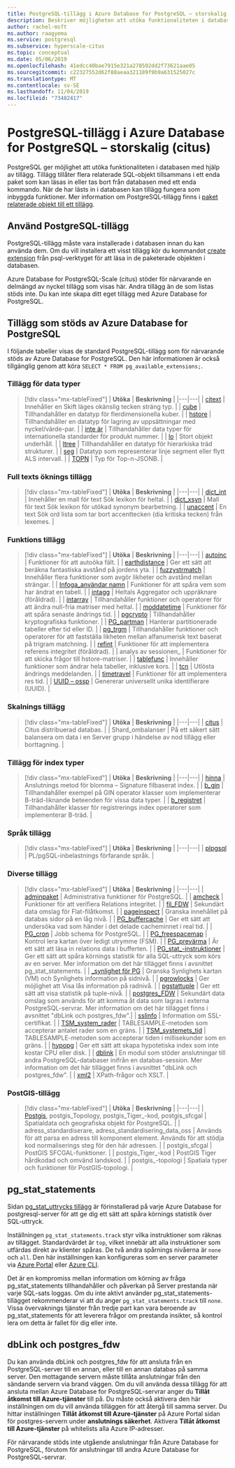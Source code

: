 ```yaml
---
title: PostgreSQL-tillägg i Azure Database for PostgreSQL – storskalig (citus)
description: Beskriver möjligheten att utöka funktionaliteten i databasen med hjälp av tillägg i Azure Database for PostgreSQL.
author: rachel-msft
ms.author: raagyema
ms.service: postgresql
ms.subservice: hyperscale-citus
ms.topic: conceptual
ms.date: 05/06/2019
ms.openlocfilehash: 41edcc40bae7915e321a278592dd2f73621aae05
ms.sourcegitcommit: c22327552d62f88aeaa321189f9b9a631525027c
ms.translationtype: MT
ms.contentlocale: sv-SE
ms.lasthandoff: 11/04/2019
ms.locfileid: "73482417"
---
```

# <a name="postgresql-extensions-in-azure-database-for-postgresql--hyperscale-citus"></a>PostgreSQL-tillägg i Azure Database for PostgreSQL – storskalig (citus)

PostgreSQL ger möjlighet att utöka funktionaliteten i databasen med hjälp av tillägg. Tillägg tillåter flera relaterade SQL-objekt tillsammans i ett enda paket som kan läsas in eller tas bort från databasen med ett enda kommando. När de har lästs in i databasen kan tillägg fungera som inbyggda funktioner. Mer information om PostgreSQL-tillägg finns i [paket relaterade objekt till ett tillägg](https://www.postgresql.org/docs/9.6/static/extend-extensions.html).

## <a name="use-postgresql-extensions"></a>Använd PostgreSQL-tillägg

PostgreSQL-tillägg måste vara installerade i databasen innan du kan använda dem. Om du vill installera ett visst tillägg kör du kommandot [create extension](https://www.postgresql.org/docs/9.6/static/sql-createextension.html) från psql-verktyget för att läsa in de paketerade objekten i databasen.

Azure Database for PostgreSQL-Scale (citus) stöder för närvarande en delmängd av nyckel tillägg som visas här. Andra tillägg än de som listas stöds inte. Du kan inte skapa ditt eget tillägg med Azure Database for PostgreSQL.

## <a name="extensions-supported-by-azure-database-for-postgresql"></a>Tillägg som stöds av Azure Database for PostgreSQL

I följande tabeller visas de standard PostgreSQL-tillägg som för närvarande stöds av Azure Database for PostgreSQL. Den här informationen är också tillgänglig genom att köra `SELECT * FROM pg_available_extensions;`.

### <a name="data-types-extensions"></a>Tillägg för data typer

> [!div class="mx-tableFixed"]
> | **Utöka** | **Beskrivning** |
> |---|---|
> | [citext](https://www.postgresql.org/docs/9.6/static/citext.html) | Innehåller en Skift läges okänslig tecken sträng typ. |
> | [cube](https://www.postgresql.org/docs/9.6/static/cube.html) | Tillhandahåller en datatyp för flerdimensionella kuber. |
> | [hstore](https://www.postgresql.org/docs/9.6/static/hstore.html) | Tillhandahåller en datatyp för lagring av uppsättningar med nyckel/värde-par. |
> | [inte är](https://www.postgresql.org/docs/9.6/static/isn.html) | Tillhandahåller data typer för internationella standarder för produkt nummer. |
> | [lo](https://www.postgresql.org/docs/current/lo.html) | Stort objekt underhåll. |
> | [ltree](https://www.postgresql.org/docs/9.6/static/ltree.html) | Tillhandahåller en datatyp för hierarkiska träd strukturer. |
> | [seg](https://www.postgresql.org/docs/current/seg.html) | Datatyp som representerar linje segment eller flytt ALS intervall. |
> | [TOPN](https://github.com/citusdata/postgresql-topn/) | Typ för Top-n-JSONB. |

### <a name="full-text-search-extensions"></a>Full texts öknings tillägg

> [!div class="mx-tableFixed"]
> | **Utöka** | **Beskrivning** |
> |---|---|
> | [dict\_int](https://www.postgresql.org/docs/9.6/static/dict-int.html) | Innehåller en mall för text Sök lexikon för heltal. |
> | [dict\_xsyn](https://www.postgresql.org/docs/current/dict-xsyn.html) | Mall för text Sök lexikon för utökad synonym bearbetning. |
> | [unaccent](https://www.postgresql.org/docs/9.6/static/unaccent.html) | En text Sök ord lista som tar bort accenttecken (dia kritiska tecken) från lexemes. |

### <a name="functions-extensions"></a>Funktions tillägg

> [!div class="mx-tableFixed"]
> | **Utöka** | **Beskrivning** |
> |---|---|
> | [autoinc](https://www.postgresql.org/docs/current/contrib-spi.html#id-1.11.7.45.7) | Funktioner för att autoöka fält. |
> | [earthdistance](https://www.postgresql.org/docs/9.6/static/earthdistance.html) | Ger ett sätt att beräkna fantastiska avstånd på jordens yta. |
> | [fuzzystrmatch](https://www.postgresql.org/docs/9.6/static/fuzzystrmatch.html) | Innehåller flera funktioner som avgör likheter och avstånd mellan strängar. |
> | [Infoga\_användar namn](https://www.postgresql.org/docs/current/contrib-spi.html#id-1.11.7.45.8) | Funktioner för att spåra vem som har ändrat en tabell. |
> | [intagg](https://www.postgresql.org/docs/current/intagg.html) | Heltals Aggregator och uppräknare (föråldrad). |
> | [intarray](https://www.postgresql.org/docs/9.6/static/intarray.html) | Tillhandahåller funktioner och operatorer för att ändra null-fria matriser med heltal. |
> | [moddatetime](https://www.postgresql.org/docs/current/contrib-spi.html#id-1.11.7.45.9) | Funktioner för att spåra senaste ändrings tid. |
> | [pgcrypto](https://www.postgresql.org/docs/9.6/static/pgcrypto.html) | Tillhandahåller kryptografiska funktioner. |
> | [PG\_partman](https://pgxn.org/dist/pg_partman/doc/pg_partman.html) | Hanterar partitionerade tabeller efter tid eller ID. |
> | [pg\_trgm](https://www.postgresql.org/docs/9.6/static/pgtrgm.html) | Tillhandahåller funktioner och operatorer för att fastställa likheten mellan alfanumerisk text baserat på trigram matchning. |
> | [refint](https://www.postgresql.org/docs/current/contrib-spi.html#id-1.11.7.45.5) | Funktioner för att implementera referens integritet (föråldrad). |
> | analys av sessionen\_ | Funktioner för att skicka frågor till hstore-matriser. |
> | [tablefunc](https://www.postgresql.org/docs/9.6/static/tablefunc.html) | Innehåller funktioner som ändrar hela tabeller, inklusive kors. |
> | [tcn](https://www.postgresql.org/docs/current/tcn.html) | Utlösta ändrings meddelanden. |
> | [timetravel](https://www.postgresql.org/docs/current/contrib-spi.html#id-1.11.7.45.6) | Funktioner för att implementera res tid. |
> | [UUID – ossp](https://www.postgresql.org/docs/9.6/static/uuid-ossp.html) | Genererar universellt unika identifierare (UUID). |

### <a name="hyperscale-extensions"></a>Skalnings tillägg

> [!div class="mx-tableFixed"]
> | **Utöka** | **Beskrivning** |
> |---|---|
> | [citus](https://github.com/citusdata/citus) | Citus distribuerad databas. |
> | Shard\_ombalanser | På ett säkert sätt balansera om data i en Server grupp i händelse av nod tillägg eller borttagning. |

### <a name="index-types-extensions"></a>Tillägg för index typer

> [!div class="mx-tableFixed"]
> | **Utöka** | **Beskrivning** |
> |---|---|
> | [hinna](https://www.postgresql.org/docs/current/bloom.html) | Anslutnings metod för blomma – Signature filbaserat index. |
> | [b\_gin](https://www.postgresql.org/docs/9.6/static/btree-gin.html) | Tillhandahåller exempel på GIN operator klasser som implementerar B-träd-liknande beteenden för vissa data typer. |
> | [b\_registret](https://www.postgresql.org/docs/9.6/static/btree-gist.html) | Tillhandahåller klasser för registrerings index operatorer som implementerar B-träd. |

### <a name="language-extensions"></a>Språk tillägg

> [!div class="mx-tableFixed"]
> | **Utöka** | **Beskrivning** |
> |---|---|
> | [plpgsql](https://www.postgresql.org/docs/9.6/static/plpgsql.html) | PL/pgSQL-inbelastnings förfarande språk. |

### <a name="miscellaneous-extensions"></a>Diverse tillägg

> [!div class="mx-tableFixed"]
> | **Utöka** | **Beskrivning** |
> |---|---|
> | [adminpaket](https://www.postgresql.org/docs/current/adminpack.html) | Administrativa funktioner för PostgreSQL. |
> | [amcheck](https://www.postgresql.org/docs/current/amcheck.html) | Funktioner för att verifiera Relations integritet. |
> | [fil\_FDW](https://www.postgresql.org/docs/current/file-fdw.html) | Sekundärt data omslag för Flat-filåtkomst. |
> | [pageinspect](https://www.postgresql.org/docs/current/pageinspect.html) | Granska innehållet på databas sidor på en låg nivå. |
> | [PG\_buffercache](https://www.postgresql.org/docs/9.6/static/pgbuffercache.html) | Ger ett sätt att undersöka vad som händer i det delade cacheminnet i real tid. |
> | [PG\_cron](https://github.com/citusdata/pg_cron) | Jobb schema för PostgreSQL. |
> | [PG\_freespacemap](https://www.postgresql.org/docs/current/pgfreespacemap.html) | Kontrol lera kartan över ledigt utrymme (FSM). |
> | [PG\_prevärma](https://www.postgresql.org/docs/9.6/static/pgprewarm.html) | Är ett sätt att läsa in relations data i bufferten. |
> | [PG\_stat\_-instruktioner](https://www.postgresql.org/docs/9.6/static/pgstatstatements.html) | Ger ett sätt att spåra körnings statistik för alla SQL-uttryck som körs av en server. Mer information om det här tillägget finns i avsnittet pg_stat_statements. |
> | [\_synlighet för PG](https://www.postgresql.org/docs/current/pgvisibility.html) | Granska Synlighets kartan (VM) och Synlighets information på sidnivå. |
> | [pgrowlocks](https://www.postgresql.org/docs/9.6/static/pgrowlocks.html) | Ger möjlighet att Visa lås information på radnivå. |
> | [pgstattuple](https://www.postgresql.org/docs/9.6/static/pgstattuple.html) | Ger ett sätt att visa statistik på tuple-nivå. |
> | [postgres\_FDW](https://www.postgresql.org/docs/9.6/static/postgres-fdw.html) | Sekundärt data omslag som används för att komma åt data som lagras i externa PostgreSQL-servrar. Mer information om det här tillägget finns i avsnittet "dbLink och postgres_fdw".|
> | [sslinfo](https://www.postgresql.org/docs/current/sslinfo.html) | Information om SSL-certifikat. |
> | [TSM\_system\_rader](https://www.postgresql.org/docs/current/tsm-system-rows.html) | TABLESAMPLE-metoden som accepterar antalet rader som en gräns. |
> | [TSM\_systemets\_tid](https://www.postgresql.org/docs/current/tsm-system-time.html) | TABLESAMPLE-metoden som accepterar tiden i millisekunder som en gräns. |
> | [hypopg](https://hypopg.readthedocs.io/en/latest/) | Ger ett sätt att skapa hypotetiska index som inte kostar CPU eller disk. |
> | [dblink](https://www.postgresql.org/docs/current/dblink.html) | En modul som stöder anslutningar till andra PostgreSQL-databaser inifrån en databas-session. Mer information om det här tillägget finns i avsnittet "dbLink och postgres_fdw". |
> | [xml2](https://www.postgresql.org/docs/current/xml2.html) | XPath-frågor och XSLT. |


### <a name="postgis-extensions"></a>PostGIS-tillägg

> [!div class="mx-tableFixed"]
> | **Utöka** | **Beskrivning** |
> |---|---|
> | [Postgis](https://www.postgis.net/), postgis\_Topology, postgis\_Tiger\_-kod, postgis\_sfcgal | Spatialdata och geografiska objekt för PostgreSQL. |
> | adress\_standardiserare, adress\_standardisering\_data\_oss | Används för att parsa en adress till komponent element. Används för att stödja kod normaliserings steg för den här adressen. |
> | postgis\_sfcgal | PostGIS SFCGAL-funktioner. |
> | postgis\_Tiger\_-kod | PostGIS Tiger hårdkodad och omvänd landskod. |
> | postgis\_-topologi | Spatiala typer och funktioner för PostGIS-topologi. |


## <a name="pg_stat_statements"></a>pg_stat_statements
Sidan [pg\_stat\_uttrycks tillägg](https://www.postgresql.org/docs/current/pgstatstatements.html) är förinstallerad på varje Azure Database for postgresql-server för att ge dig ett sätt att spåra körnings statistik över SQL-uttryck.

Inställningen `pg_stat_statements.track` styr vilka instruktioner som räknas av tillägget. Standardvärdet är `top`, vilket innebär att alla instruktioner som utfärdas direkt av klienter spåras. De två andra spårnings nivåerna är `none` och `all`. Den här inställningen kan konfigureras som en server parameter via [Azure Portal](https://docs.microsoft.com/azure/postgresql/howto-configure-server-parameters-using-portal) eller [Azure CLI](https://docs.microsoft.com/azure/postgresql/howto-configure-server-parameters-using-cli).

Det är en kompromiss mellan information om körning av fråga pg_stat_statements tillhandahåller och påverkan på Server prestanda när varje SQL-sats loggas. Om du inte aktivt använder pg_stat_statements-tillägget rekommenderar vi att du anger `pg_stat_statements.track` till `none`. Vissa övervaknings tjänster från tredje part kan vara beroende av pg_stat_statements för att leverera frågor om prestanda insikter, så kontrol lera om detta är fallet för dig eller inte.

## <a name="dblink-and-postgres_fdw"></a>dbLink och postgres_fdw
Du kan använda dbLink och postgres_fdw för att ansluta från en PostgreSQL-server till en annan, eller till en annan databas på samma server. Den mottagande servern måste tillåta anslutningar från den sändande servern via brand väggen. Om du vill använda dessa tillägg för att ansluta mellan Azure Database for PostgreSQL-servrar anger du **Tillåt åtkomst till Azure-tjänster** till på. Du måste också aktivera den här inställningen om du vill använda tilläggen för att återgå till samma server. Du hittar inställningen **Tillåt åtkomst till Azure-tjänster** på Azure Portal sidan för postgres-servern under **anslutnings säkerhet**. Aktivera **Tillåt åtkomst till Azure-tjänster** på whitelists alla Azure IP-adresser.

För närvarande stöds inte utgående anslutningar från Azure Database for PostgreSQL, förutom för anslutningar till andra Azure Database for PostgreSQL-servrar.
